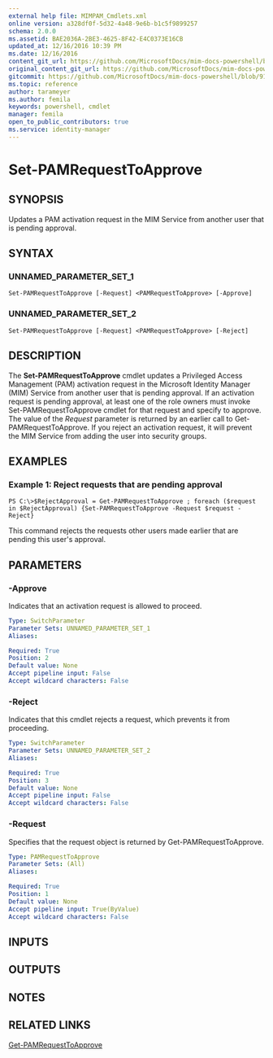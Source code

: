 ```yaml
---
external help file: MIMPAM_Cmdlets.xml
online version: a328df0f-5d32-4a48-9e6b-b1c5f9899257
schema: 2.0.0
ms.assetid: BAE2036A-2BE3-4625-8F42-E4C0373E16CB
updated_at: 12/16/2016 10:39 PM
ms.date: 12/16/2016
content_git_url: https://github.com/MicrosoftDocs/mim-docs-powershell/blob/master/mim-cmdlets/MicrosoftIdentityManager/vlatest/Set-PAMRequestToApprove.md
original_content_git_url: https://github.com/MicrosoftDocs/mim-docs-powershell/blob/master/mim-cmdlets/MicrosoftIdentityManager/vlatest/Set-PAMRequestToApprove.md
gitcommit: https://github.com/MicrosoftDocs/mim-docs-powershell/blob/91e8680653c5bbea5afddb262c8a143482b14fd5/mim-cmdlets/MicrosoftIdentityManager/vlatest/Set-PAMRequestToApprove.md
ms.topic: reference
author: tarameyer
ms.author: femila
keywords: powershell, cmdlet
manager: femila
open_to_public_contributors: true
ms.service: identity-manager
---
```


# Set-PAMRequestToApprove

## SYNOPSIS
Updates a PAM activation request in the MIM Service from another user that is pending approval.

## SYNTAX

### UNNAMED_PARAMETER_SET_1
```
Set-PAMRequestToApprove [-Request] <PAMRequestToApprove> [-Approve]
```

### UNNAMED_PARAMETER_SET_2
```
Set-PAMRequestToApprove [-Request] <PAMRequestToApprove> [-Reject]
```

## DESCRIPTION
The **Set-PAMRequestToApprove** cmdlet updates a Privileged Access Management (PAM) activation request in the Microsoft Identity Manager (MIM) Service from another user that is pending approval.
If an activation request is pending approval, at least one of the role owners must invoke Set-PAMRequestToApprove cmdlet for that request and specify to approve.
The value of the *Request* parameter is returned by an earlier call to Get-PAMRequestToApprove.
If you reject an activation request, it will prevent the MIM Service from adding the user into security groups.

## EXAMPLES

### Example 1: Reject requests that are pending approval
```
PS C:\>$RejectApproval = Get-PAMRequestToApprove ; foreach ($request in $RejectApproval) {Set-PAMRequestToApprove -Request $request -Reject}
```

This command rejects the requests other users made earlier that are pending this user's approval.

## PARAMETERS

### -Approve
Indicates that an activation request is allowed to proceed.

```yaml
Type: SwitchParameter
Parameter Sets: UNNAMED_PARAMETER_SET_1
Aliases: 

Required: True
Position: 2
Default value: None
Accept pipeline input: False
Accept wildcard characters: False
```

### -Reject
Indicates that this cmdlet rejects a request, which prevents it from proceeding.

```yaml
Type: SwitchParameter
Parameter Sets: UNNAMED_PARAMETER_SET_2
Aliases: 

Required: True
Position: 3
Default value: None
Accept pipeline input: False
Accept wildcard characters: False
```

### -Request
Specifies that the request object is returned by Get-PAMRequestToApprove.

```yaml
Type: PAMRequestToApprove
Parameter Sets: (All)
Aliases: 

Required: True
Position: 1
Default value: None
Accept pipeline input: True(ByValue)
Accept wildcard characters: False
```

## INPUTS

## OUTPUTS

## NOTES

## RELATED LINKS

[Get-PAMRequestToApprove](xref:MicrosoftIdentityManager/vlatest/Get-PAMRequestToApprove.md)




